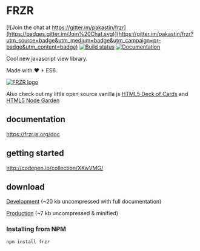# FRZR
[![Join the chat at https://gitter.im/pakastin/frzr](https://badges.gitter.im/Join%20Chat.svg)](https://gitter.im/pakastin/frzr?utm_source=badge&utm_medium=badge&utm_campaign=pr-badge&utm_content=badge) 
[![Build status](https://travis-ci.org/pakastin/frzr.svg)](https://travis-ci.org/pakastin/frzr) 
[![Documentation](https://frzr.js.org/doc/badge.svg)](https://frzr.js.org/doc) 

Cool new javascript view library.

Made with ♥ + ES6.

[![FRZR logo](https://frzr.js.org/img/logo.svg)](https://frzr.js.org)

Also check out my little open source vanilla js [HTML5 Deck of Cards](https://deck-of-cards.js.org) and [HTML5 Node Garden](https://nodegarden.js.org)

## documentation
https://frzr.js.org/doc

## getting started
http://codepen.io/collection/XKwVMG/

## download
[Development](https://frzr.js.org/dist/frzr.js) (~20 kb uncompressed with full documentation)

[Production](https://frzr.js.org/dist/frzr.min.js) (~7 kb uncompressed & minified)

### Installing from NPM

```
npm install frzr
```
